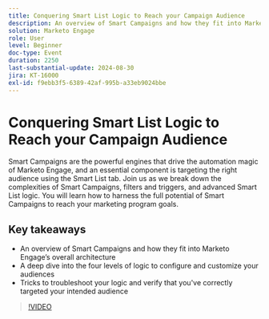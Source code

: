 ```yaml
---
title: Conquering Smart List Logic to Reach your Campaign Audience
description: An overview of Smart Campaigns and how they fit into Marketo Engage’s overall architecture A deep dive into the four levels of logic to configure and customize your audiences  Tricks to troubleshoot your logic and verify that you've correctly targeted your intended audience
solution: Marketo Engage
role: User
level: Beginner
doc-type: Event
duration: 2250
last-substantial-update: 2024-08-30
jira: KT-16000
exl-id: f9ebb3f5-6389-42af-995b-a33eb9024bbe
---
```

# Conquering Smart List Logic to Reach your Campaign Audience

Smart Campaigns are the powerful engines that drive the automation magic of Marketo Engage, and an essential component is targeting the right audience using the Smart List tab. Join us as we break down the complexities of Smart Campaigns, filters and triggers, and advanced Smart List logic. You will learn how to harness the full potential of Smart Campaigns to reach your marketing program goals.

## Key takeaways

* An overview of Smart Campaigns and how they fit into Marketo Engage’s overall architecture
* A deep dive into the four levels of logic to configure and customize your audiences 
* Tricks to troubleshoot your logic and verify that you've correctly targeted your intended audience

>[!VIDEO](https://video.tv.adobe.com/v/3432943/?learn=on)
